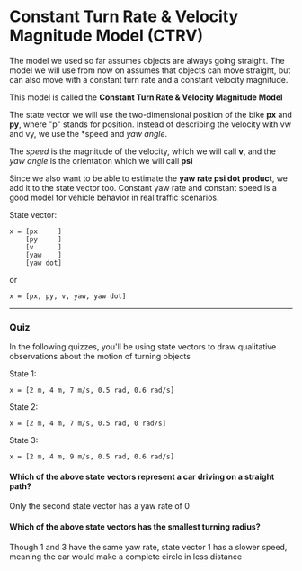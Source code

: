 # Constant Turn Rate & Velocity Magnitude Model (CTRV)

The model we used so far assumes objects are always going straight. The model we will use from now on assumes that objects can move straight, but can also move with a constant turn rate and a constant velocity magnitude.

This model is called the **Constant Turn Rate & Velocity Magnitude Model**

The state vector we will use the two-dimensional position of the bike **px** and **py**, where "p" stands for position. Instead of describing the velocity with vw and vy, we use the *speed and *yaw angle*.

The *speed* is the magnitude of the velocity, which we will call **v**, and the *yaw angle* is the orientation which we will call **psi**

Since we also want to be able to estimate the **yaw rate psi dot product**, we add it to the state vector too. Constant yaw rate and constant speed is a good model for vehicle behavior in real traffic scenarios.

State vector:

```
x = [px     ]
    [py     ]
    [v      ]
    [yaw    ]
    [yaw dot]
```

or

```
x = [px, py, v, yaw, yaw dot]
```

***

### Quiz

In the following quizzes, you'll be using state vectors to draw qualitative observations about the motion of turning objects

State 1:

```
x = [2 m, 4 m, 7 m/s, 0.5 rad, 0.6 rad/s]
```

State 2:

```
x = [2 m, 4 m, 7 m/s, 0.5 rad, 0 rad/s]
```

State 3:

```
x = [2 m, 4 m, 9 m/s, 0.5 rad, 0.6 rad/s]
```

#### Which of the above state vectors represent a car driving on a straight path?

Only the second state vector has a yaw rate of 0

#### Which of the above state vectors has the smallest turning radius?

Though 1 and 3 have the same yaw rate, state vector 1 has a slower speed, meaning the car would make a complete circle in less distance
